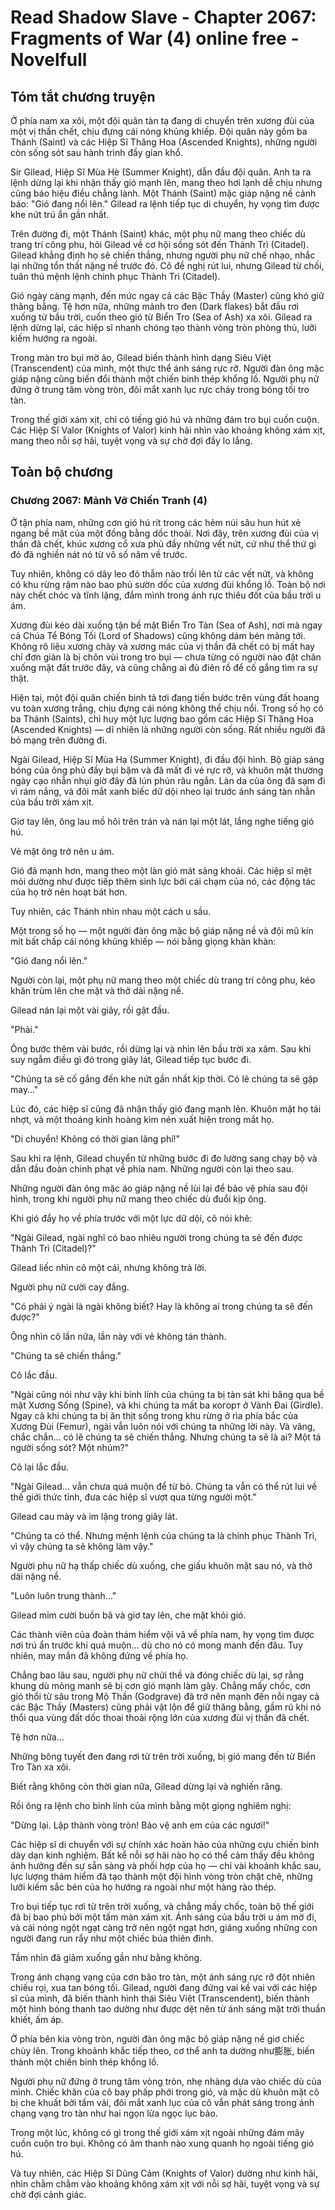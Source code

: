 # Read Shadow Slave - Chapter 2067: Fragments of War (4) online free - Novelfull

## Tóm tắt chương truyện

Ở phía nam xa xôi, một đội quân tàn tạ đang di chuyển trên xương đùi của một vị thần chết, chịu đựng cái nóng khủng khiếp. Đội quân này gồm ba Thánh (Saint) và các Hiệp Sĩ Thăng Hoa (Ascended Knights), những người còn sống sót sau hành trình đầy gian khổ.

Sir Gilead, Hiệp Sĩ Mùa Hè (Summer Knight), dẫn đầu đội quân. Anh ta ra lệnh dừng lại khi nhận thấy gió mạnh lên, mang theo hơi lạnh dễ chịu nhưng cũng báo hiệu điều chẳng lành. Một Thánh (Saint) mặc giáp nặng nề cảnh báo: "Gió đang nổi lên." Gilead ra lệnh tiếp tục di chuyển, hy vọng tìm được khe nứt trú ẩn gần nhất.

Trên đường đi, một Thánh (Saint) khác, một phụ nữ mang theo chiếc dù trang trí công phu, hỏi Gilead về cơ hội sống sót đến Thành Trì (Citadel). Gilead khẳng định họ sẽ chiến thắng, nhưng người phụ nữ chế nhạo, nhắc lại những tổn thất nặng nề trước đó. Cô đề nghị rút lui, nhưng Gilead từ chối, tuân thủ mệnh lệnh chinh phục Thành Trì (Citadel).

Gió ngày càng mạnh, đến mức ngay cả các Bậc Thầy (Master) cũng khó giữ thăng bằng. Tệ hơn nữa, những mảnh tro đen (Dark flakes) bắt đầu rơi xuống từ bầu trời, cuốn theo gió từ Biển Tro (Sea of Ash) xa xôi. Gilead ra lệnh dừng lại, các hiệp sĩ nhanh chóng tạo thành vòng tròn phòng thủ, lưỡi kiếm hướng ra ngoài.

Trong màn tro bụi mờ ảo, Gilead biến thành hình dạng Siêu Việt (Transcendent) của mình, một thực thể ánh sáng rực rỡ. Người đàn ông mặc giáp nặng cũng biến đổi thành một chiến binh thép khổng lồ. Người phụ nữ đứng ở trung tâm vòng tròn, đôi mắt xanh lục rực cháy trong bóng tối tro tàn.

Trong thế giới xám xịt, chỉ có tiếng gió hú và những đám tro bụi cuồn cuộn. Các Hiệp Sĩ Valor (Knights of Valor) kinh hãi nhìn vào khoảng không xám xịt, mang theo nỗi sợ hãi, tuyệt vọng và sự chờ đợi đầy lo lắng.

## Toàn bộ chương

### Chương 2067: Mảnh Vỡ Chiến Tranh (4)

Ở tận phía nam, những cơn gió hú rít trong các hẻm núi sâu hun hút xẻ ngang bề mặt của một đồng bằng dốc thoải. Nơi đây, trên xương đùi của vị thần đã chết, khúc xương cổ xưa phủ đầy những vết nứt, cứ như thể thứ gì đó đã nghiền nát nó từ vô số năm về trước.

Tuy nhiên, không có dây leo đỏ thẫm nào trồi lên từ các vết nứt, và không có khu rừng rậm nào bao phủ sườn dốc của xương đùi khổng lồ. Toàn bộ nơi này chết chóc và tĩnh lặng, đắm mình trong ánh rực thiêu đốt của bầu trời u ám.

Xương đùi kéo dài xuống tận bề mặt Biển Tro Tàn (Sea of Ash), nơi mà ngay cả Chúa Tể Bóng Tối (Lord of Shadows) cũng không dám bén mảng tới. Không rõ liệu xương chày và xương mác của vị thần đã chết có bị mất hay chỉ đơn giản là bị chôn vùi trong tro bụi — chưa từng có người nào đặt chân xuống mặt đất trước đây, và cũng chẳng ai đủ điên rồ để cố gắng tìm ra sự thật.

Hiện tại, một đội quân chiến binh tả tơi đang tiến bước trên vùng đất hoang vu toàn xương trắng, chịu đựng cái nóng không thể chịu nổi. Trong số họ có ba Thánh (Saints), chỉ huy một lực lượng bao gồm các Hiệp Sĩ Thăng Hoa (Ascended Knights) — dĩ nhiên là những người còn sống. Rất nhiều người đã bỏ mạng trên đường đi.

Ngài Gilead, Hiệp Sĩ Mùa Hạ (Summer Knight), đi đầu đội hình. Bộ giáp sáng bóng của ông phủ đầy bụi bặm và đã mất đi vẻ rực rỡ, và khuôn mặt thường ngày cạo nhẵn nhụi giờ đây đã lún phún râu ngắn. Làn da của ông đã sạm đi vì rám nắng, và đôi mắt xanh biếc dữ dội nheo lại trước ánh sáng tàn nhẫn của bầu trời xám xịt.

Giơ tay lên, ông lau mồ hôi trên trán và nán lại một lát, lắng nghe tiếng gió hú.

Vẻ mặt ông trở nên u ám.

Gió đã mạnh hơn, mang theo một làn gió mát sảng khoái. Các hiệp sĩ mệt mỏi dường như được tiếp thêm sinh lực bởi cái chạm của nó, các động tác của họ trở nên hoạt bát hơn.

Tuy nhiên, các Thánh nhìn nhau một cách u sầu.

Một trong số họ — một người đàn ông mặc bộ giáp nặng nề và đội mũ kín mít bất chấp cái nóng khủng khiếp — nói bằng giọng khàn khàn:

"Gió đang nổi lên."

Người còn lại, một phụ nữ mang theo một chiếc dù trang trí công phu, kéo khăn trùm lên che mặt và thở dài nặng nề.

Gilead nán lại một vài giây, rồi gật đầu.

"Phải."

Ông bước thêm vài bước, rồi dừng lại và nhìn lên bầu trời xa xăm. Sau khi suy ngẫm điều gì đó trong giây lát, Gilead tiếp tục bước đi.

"Chúng ta sẽ cố gắng đến khe nứt gần nhất kịp thời. Có lẽ chúng ta sẽ gặp may…"

Lúc đó, các hiệp sĩ cũng đã nhận thấy gió đang mạnh lên. Khuôn mặt họ tái nhợt, và một thoáng kinh hoàng kìm nén xuất hiện trong mắt họ.

"Di chuyển! Không có thời gian lãng phí!"

Sau khi ra lệnh, Gilead chuyển từ những bước đi đo lường sang chạy bộ và dẫn đầu đoàn chinh phạt về phía nam. Những người còn lại theo sau.

Những người đàn ông mặc áo giáp nặng nề lùi lại để bảo vệ phía sau đội hình, trong khi người phụ nữ mang theo chiếc dù đuổi kịp ông.

Khi gió đẩy họ về phía trước với một lực dữ dội, cô nói khẽ:

"Ngài Gilead, ngài nghĩ có bao nhiêu người trong chúng ta sẽ đến được Thành Trì (Citadel)?"

Gilead liếc nhìn cô một cái, nhưng không trả lời.

Người phụ nữ cười cay đắng.

"Có phải ý ngài là ngài không biết? Hay là không ai trong chúng ta sẽ đến được?"

Ông nhìn cô lần nữa, lần này với vẻ không tán thành.

"Chúng ta sẽ chiến thắng."

Cô lắc đầu.

"Ngài cũng nói như vậy khi binh lính của chúng ta bị tàn sát khi băng qua bề mặt Xương Sống (Spine), và khi chúng ta mất ba когорт ở Vành Đai (Girdle). Ngay cả khi chúng ta bị ăn thịt sống trong khu rừng ở rìa phía bắc của Xương Đùi (Femur), ngài vẫn luôn nói với chúng ta những lời này. Và vâng, chắc chắn… có lẽ chúng ta sẽ chiến thắng. Nhưng chúng ta sẽ là ai? Một tá người sống sót? Một nhúm?"

Cô lại lắc đầu.

"Ngài Gilead… vẫn chưa quá muộn để từ bỏ. Chúng ta vẫn có thể rút lui về thế giới thức tỉnh, đưa các hiệp sĩ vượt qua từng người một."

Gilead cau mày và im lặng trong giây lát.

"Chúng ta có thể. Nhưng mệnh lệnh của chúng ta là chinh phục Thành Trì, vì vậy chúng ta sẽ không làm vậy."

Người phụ nữ hạ thấp chiếc dù xuống, che giấu khuôn mặt sau nó, và thở dài nặng nề.

"Luôn luôn trung thành…"

Gilead mỉm cười buồn bã và giơ tay lên, che mặt khỏi gió.

Các thành viên của đoàn thám hiểm vội vã về phía nam, hy vọng tìm được nơi trú ẩn trước khi quá muộn… dù cho nó có mong manh đến đâu. Tuy nhiên, may mắn đã không đứng về phía họ.

Chẳng bao lâu sau, người phụ nữ chửi thề và đóng chiếc dù lại, sợ rằng khung dù mỏng manh sẽ bị cơn gió mạnh làm gãy. Chẳng mấy chốc, cơn gió thổi từ sâu trong Mộ Thần (Godgrave) đã trở nên mạnh đến nỗi ngay cả các Bậc Thầy (Masters) cũng phải vật lộn để giữ thăng bằng, gầm rú khi nó thổi qua vùng đất dốc thoai thoải rộng lớn của xương đùi vị thần đã chết.

Tệ hơn nữa…

Những bông tuyết đen đang rơi từ trên trời xuống, bị gió mang đến từ Biển Tro Tàn xa xôi.

Biết rằng không còn thời gian nữa, Gilead dừng lại và nghiến răng.

Rồi ông ra lệnh cho binh lính của mình bằng một giọng nghiêm nghị:

"Dừng lại. Lập thành vòng tròn! Bảo vệ anh em của các ngươi!"

Các hiệp sĩ di chuyển với sự chính xác hoàn hảo của những cựu chiến binh dày dạn kinh nghiệm. Bất kể nỗi sợ hãi nào họ có thể cảm thấy đều không ảnh hưởng đến sự sẵn sàng và phối hợp của họ — chỉ vài khoảnh khắc sau, lực lượng thám hiểm đã tạo thành một đội hình vòng tròn chặt chẽ, những lưỡi kiếm sắc bén của họ hướng ra ngoài như một hàng rào thép.

Tro bụi tiếp tục rơi từ trên trời xuống, và chẳng mấy chốc, toàn bộ thế giới đã bị bao phủ bởi một tấm màn xám xịt. Ánh sáng của bầu trời u ám mờ đi, và cái nóng ngột ngạt càng trở nên ngột ngạt hơn, giáng xuống những con người đang run rẩy như một chiếc búa thiên đình.

Tầm nhìn đã giảm xuống gần như bằng không.

Trong ánh chạng vạng của cơn bão tro tàn, một ánh sáng rực rỡ đột nhiên chiếu rọi, xua tan bóng tối. Gilead, người đang đứng vai kề vai với các hiệp sĩ của mình, đã biến thành hình thái Siêu Việt (Transcendent), biến thành một hình bóng thanh tao dường như được dệt nên từ ánh sáng mặt trời thuần khiết, ấm áp.

Ở phía bên kia vòng tròn, người đàn ông mặc bộ giáp nặng nề giơ chiếc chùy lên. Trong khoảnh khắc tiếp theo, cơ thể anh ta dường như膨胀, biến thành một chiến binh thép khổng lồ.

Người phụ nữ đứng ở trung tâm vòng tròn, nhẹ nhàng dựa vào chiếc dù của mình. Chiếc khăn của cô bay phấp phới trong gió, và mặc dù khuôn mặt cô bị che khuất bởi tấm vải, đôi mắt xanh lục của cô vẫn phát sáng trong ánh chạng vạng tro tàn như hai ngọn lửa ngọc lục bảo.

Trong một lúc, không có gì trong thế giới xám xịt ngoài những đám mây cuồn cuộn tro bụi. Không có âm thanh nào xung quanh họ ngoài tiếng gió hú.

Và tuy nhiên, các Hiệp Sĩ Dũng Cảm (Knights of Valor) dường như kinh hãi, nhìn chằm chằm vào khoảng không xám xịt với nỗi sợ hãi, tuyệt vọng và sự chờ đợi cảnh giác.
